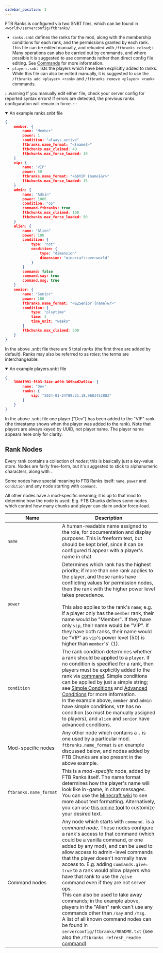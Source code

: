 ```yaml
---
sidebar_position: 1
---
```

FTB Ranks is configured via two SNBT files, which can be found in `<world>/serverconfig/ftbranks/`

* `ranks.snbt` defines the ranks for the mod, along with the membership conditions for each rank, and the permissions granted by each rank. This file can be edited manually, and reloaded with `/ftbranks reload`; i. Many operations can also be carried out by commands, and where possible it is suggested to use commands rather than direct config file editing. See [Commands](Commands.md) for more information.
* `players.snbt` lists the players which have been explicitly added to ranks. While this file can also be edited manually, it is suggested to use the `/ftbranks add <player> <rank>` and `/ftbranks remove <player> <rank>` commands.

:::warning
If you manually edit either file, check your server config for reported syntax errors! If errors are detected, the previous ranks configuration will remain in force.
:::

<details open>
<summary>An example ranks.snbt file</summary>

```json
{
	member: {
		name: "Member"
		power: 1
		condition: "always_active"
		ftbranks.name_format: "<{name}>"
		ftbchunks.max_claimed: 40
		ftbchunks.max_force_loaded: 10
	}
	vip: {
		name: "VIP"
		power: 50
		ftbranks.name_format: "<&bVIP {name}&r>"
		ftbchunks.max_force_loaded: 15
	}
	admin: {
		name: "Admin"
		power: 1000
		condition: "op"
		command.ftbranks: true
		ftbchunks.max_claimed: 100
		ftbchunks.max_force_loaded: 50
	}
	alien: {
		name: "Alien"
		power: 100
		condition: {
			type: "not"
			condition: {
				type: "dimension"
				dimension: "minecraft:overworld"
			}
		}
		command: false
		command.say: true
		command.msg: true
	}
	senior: {
		name: "Senior"
		power: 100
		ftbranks.name_format: "<&2Senior {name}&r>"
		condition: {
			type: "playtime"
			time: 3
			time_unit: "weeks"
		}
		ftbchunks.max_claimed: 500
	}
}
```
</details>

In the above .snbt file there are 5 total _ranks_ (the first three are added by default). Ranks may also be referred to as _roles_; the terms are interchangeable.

<details open>
<summary>An example players.snbt file</summary>

```json
{
	380df991-f603-344c-a090-369bad2a924a: {
		name: "Dev"
		ranks: {
			vip: "2024-01-24T09:31:18.960345288Z"
		}
	}
}

```
</details>

In the above .snbt file one player ("Dev") has been added to the "VIP" rank (the timestamp shows when the player was added to the rank). Note that players are always keyed by UUID, not player name. The player name appears here only for clarity.

## Rank Nodes

Every rank contains a collection of _nodes_; this is basically just a key-value store. Nodes are fairly free-form, but it's suggested to stick to alphanumeric characters, along with `.`

Some nodes have special meaning to FTB Ranks itself: `name`, `power` and `condition` and any node starting with `command.`

All other nodes have a mod-specific meaning; it is up to that mod to determine how the node is used. E.g. FTB Chunks defines some nodes which control how many chunks and player can claim and/or force-load.

| Name | Description |
| ---- | ---- |
| `name`  | A human-readable name assigned to the role, for documentation and display purposes. This is freeform text, but should be kept brief, since it can be configured ti appear with a player's name in chat. |
| `power` | Determines which rank has the highest priority; if more than one rank applies to the player, and those ranks have conflicting values for permission nodes, then the rank with the higher power level takes precedence.<br  /> <br  /> This also applies to the rank's `name`; e.g. if a player only has the `member` rank, their name would be "Member". If they have only `vip`, their name would be "VIP". If they have both ranks, their name would be "VIP" as `vip`'s power level (50) is higher than `member`'s' (1). |
| `condition` | The rank condition determines whether a rank should be applied to a `player`. If no condition is specified for a rank, then players must be explicitly added to the rank via [command](Commands.md). Simple conditions can be applied by just a simple string; see [Simple Conditions](Simple%20Conditions.md) and [Advanced Conditions](Advanced%20Conditions.md) for more information. <br/>In the example above, `member` and `admin` have simple conditions, `VIP` has no condition (so must be manually assigned to players), and `alien` and `senior` have advanced conditions.|
| Mod-specific nodes | Any other node which contains a `.` is one used by a particular mod. `ftbranks.name_format` is an example discussed below, and nodes added by FTB Chunks are also present in the above example. |
| `ftbranks.name_format` | This is a _mod-specific_ node, added by FTB Ranks itself. The name format determines how the player's name will look like in-game, in chat messages. You can use the [Minecraft wiki](https://minecraft.wiki/w/Talk:Formatting_codes) to see more about text formatting. Alternatively, you can use [this online tool](https://codepen.io/0biwan/pen/ggVemP) to customize your desired text.  |
| Command nodes | Any node which starts with `command.` is a _command node_. These nodes configure a rank's access to that command (which could be a vanilla command, or one added by any mod), and can be used to allow access to admin-level commands that the player doesn't normally have access to. E.g. adding `commands.give: true` to a rank would allow players who have that rank to use the `/give` command even if they are not server ops.<br/>This can also be used to take away commands; in the example above, players in the "Alien" rank can't use any commands other than `/say` and `/msg`.<br/>A list of all known command nodes can be found in `serverconfig/ftbranks/README.txt` (see also the `/ftbranks refresh_readme` [command](Commands.md)) |
